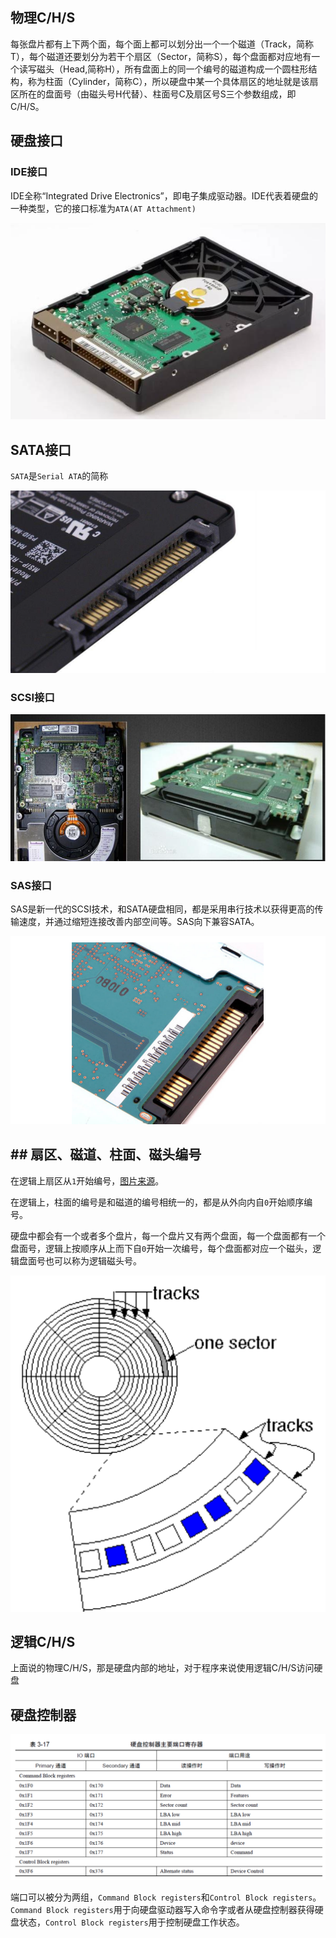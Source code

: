 ## 物理C/H/S

每张盘片都有上下两个面，每个面上都可以划分出一个一个磁道（Track，简称T），每个磁道还要划分为若干个扇区（Sector，简称S），每个盘面都对应地有一个读写磁头（Head,简称H），所有盘面上的同一个编号的磁道构成一个圆柱形结构，称为柱面（Cylinder，简称C），所以硬盘中某一个具体扇区的地址就是该扇区所在的盘面号（由磁头号H代替）、柱面号C及扇区号S三个参数组成，即C/H/S。

## 硬盘接口

### IDE接口

IDE全称“Integrated Drive Electronics”，即电子集成驱动器。IDE代表着硬盘的一种类型，它的接口标准为`ATA(AT Attachment)`

![IDE](img/image-20210929222041862.png)

## SATA接口

`SATA`是`Serial ATA`的简称

![image-20210929222737462](img/image-20210929222737462.png)



### SCSI接口

![image-20210929223252351](img/image-20210929223252351.png)

### SAS接口

SAS是新一代的SCSI技术，和SATA硬盘相同，都是采用串行技术以获得更高的传输速度，并通过缩短连接改善内部空间等。SAS向下兼容SATA。

![image-20210929223622139](img/image-20210929223622139.png)



## ## 扇区、磁道、柱面、磁头编号

在逻辑上扇区从`1`开始编号，[图片来源](https://irishmalveda.blogspot.com/2009/06/storage-structure.html)。

在逻辑上，柱面的编号是和磁道的编号相统一的，都是从外向内自`0`开始顺序编号。

硬盘中都会有一个或者多个盘片，每一个盘片又有两个盘面，每一个盘面都有一个盘面号，逻辑上按顺序从上而下自`0`开始一次编号，每个盘面都对应一个磁头，逻辑盘面号也可以称为逻辑磁头号。

![image-20210929225130231](img/image-20210929225130231.png)



## 逻辑C/H/S

上面说的物理C/H/S，那是硬盘内部的地址，对于程序来说使用逻辑C/H/S访问硬盘



## 硬盘控制器

![image-20211001222954267](img/image-20211001222954267.png)

端口可以被分为两组，`Command Block registers`和`Control Block registers`。`Command Block registers`用于向硬盘驱动器写入命令字或者从硬盘控制器获得硬盘状态，`Control Block registers`用于控制硬盘工作状态。







